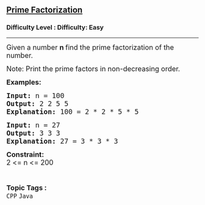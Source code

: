 <h2><a href="https://www.geeksforgeeks.org/problems/prime-factorization/1?page=1&category=Java&difficulty=Easy&sortBy=submissions">Prime Factorization</a></h2><h3>Difficulty Level : Difficulty: Easy</h3><hr><div class="problems_problem_content__Xm_eO"><p><span style="font-size: 18px;">Given a number <strong>n </strong>find the prime factorization of the number.</span></p>
<p><span style="font-size: 18px;">Note: Print the prime factors in non-decreasing order.</span></p>
<p><span style="font-size: 18px;"><strong>Examples:</strong></span></p>
<pre><span style="font-size: 18px;"><strong>Input: </strong>n = 100<strong>
Output: </strong>2 2 5 5
<strong>E</strong><strong>xplanation: </strong>100 = 2 * 2 * 5 * 5</span>
</pre>
<pre><span style="font-size: 18px;"><strong>Input: </strong>n = 27<strong>
Output: </strong>3 3 3
<strong>Explanation: </strong>27 = 3 * 3 * 3</span>&nbsp;</pre>
<p><span style="font-size: 18px;"><strong>Constraint:<br></strong></span><span style="font-size: 18px;">2 &lt;= n &lt;= 200</span></p></div><br><p><span style=font-size:18px><strong>Topic Tags : </strong><br><code>CPP</code>&nbsp;<code>Java</code>&nbsp;